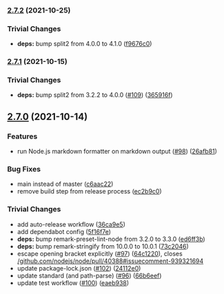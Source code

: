 ### [2.7.2](https://github.com/nodejs/changelog-maker/compare/v2.7.1...v2.7.2) (2021-10-25)


### Trivial Changes

* **deps:** bump split2 from 4.0.0 to 4.1.0 ([f9676c0](https://github.com/nodejs/changelog-maker/commit/f9676c0edbfc887b03c95de7d98a6806c0a47019))

### [2.7.1](https://github.com/nodejs/changelog-maker/compare/v2.7.0...v2.7.1) (2021-10-15)


### Trivial Changes

* **deps:** bump split2 from 3.2.2 to 4.0.0 ([#109](https://github.com/nodejs/changelog-maker/issues/109)) ([365916f](https://github.com/nodejs/changelog-maker/commit/365916f06e50e51c7123464b3d4331759cd6672f))

## [2.7.0](https://github.com/nodejs/changelog-maker/compare/v2.6.0...v2.7.0) (2021-10-14)


### Features

* run Node.js markdown formatter on markdown output ([#98](https://github.com/nodejs/changelog-maker/issues/98)) ([26afb81](https://github.com/nodejs/changelog-maker/commit/26afb813e74c87cdf53b9cf384fb43982ad57eaa))


### Bug Fixes

* main instead of master ([c6aac22](https://github.com/nodejs/changelog-maker/commit/c6aac227f76183b5d7bbd909c4daec60ec651a9a))
* remove build step from release process ([ec2b9c0](https://github.com/nodejs/changelog-maker/commit/ec2b9c056ca6bceb3211dade19aec82d7207fc8a))


### Trivial Changes

* add auto-release workflow ([36ca9e5](https://github.com/nodejs/changelog-maker/commit/36ca9e50c5b52594713b4cd5e4c75e964e1e7c7b))
* add dependabot config ([5f16f7e](https://github.com/nodejs/changelog-maker/commit/5f16f7eb0b44c3287b07bfde963f46b477b79464))
* **deps:** bump remark-preset-lint-node from 3.2.0 to 3.3.0 ([ed6ff3b](https://github.com/nodejs/changelog-maker/commit/ed6ff3b7a07d4c1176568ef82a20b7f225953cef))
* **deps:** bump remark-stringify from 10.0.0 to 10.0.1 ([73c2046](https://github.com/nodejs/changelog-maker/commit/73c20463cca533da6e94240185c87516124fbcf0))
* escape opening bracket explicitly ([#97](https://github.com/nodejs/changelog-maker/issues/97)) ([64c1220](https://github.com/nodejs/changelog-maker/commit/64c12201b0ba7c80f8de725c5f20bbbce3723848)), closes [/github.com/nodejs/node/pull/40388#issuecomment-939321694](https://github.com/nodejs//github.com/nodejs/node/pull/40388/issues/issuecomment-939321694)
* update package-lock.json ([#102](https://github.com/nodejs/changelog-maker/issues/102)) ([24112e0](https://github.com/nodejs/changelog-maker/commit/24112e0849849bfb9a85b1cf67e1d5309c508641))
* update standard (and path-parse) ([#96](https://github.com/nodejs/changelog-maker/issues/96)) ([66b6eef](https://github.com/nodejs/changelog-maker/commit/66b6eef843a0c6f05dc04999a8e4b2cb149fbb46))
* update test workflow ([#100](https://github.com/nodejs/changelog-maker/issues/100)) ([eaeb938](https://github.com/nodejs/changelog-maker/commit/eaeb938bd816b35224998c970ec182aea6f6e7f7))
